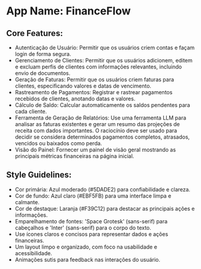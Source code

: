 # **App Name**: FinanceFlow

## Core Features:

- Autenticação de Usuário: Permitir que os usuários criem contas e façam login de forma segura.
- Gerenciamento de Clientes: Permitir que os usuários adicionem, editem e excluam perfis de clientes com informações relevantes, incluindo envio de documentos.
- Geração de Faturas: Permitir que os usuários criem faturas para clientes, especificando valores e datas de vencimento.
- Rastreamento de Pagamentos: Registrar e rastrear pagamentos recebidos de clientes, anotando datas e valores.
- Cálculo de Saldo: Calcular automaticamente os saldos pendentes para cada cliente.
- Ferramenta de Geração de Relatórios: Use uma ferramenta LLM para analisar as faturas existentes e gerar um resumo das projeções de receita com dados importantes. O raciocínio deve ser usado para decidir se considera determinados pagamentos completos, atrasados, vencidos ou baixados como perda.
- Visão do Painel: Fornecer um painel de visão geral mostrando as principais métricas financeiras na página inicial.

## Style Guidelines:

- Cor primária: Azul moderado (#5DADE2) para confiabilidade e clareza.
- Cor de fundo: Azul claro (#EBF5FB) para uma interface limpa e calmante.
- Cor de destaque: Laranja (#F39C12) para destacar as principais ações e informações.
- Emparelhamento de fontes: 'Space Grotesk' (sans-serif) para cabeçalhos e 'Inter' (sans-serif) para o corpo do texto.
- Use ícones claros e concisos para representar dados e ações financeiras.
- Um layout limpo e organizado, com foco na usabilidade e acessibilidade.
- Animações sutis para feedback nas interações do usuário.